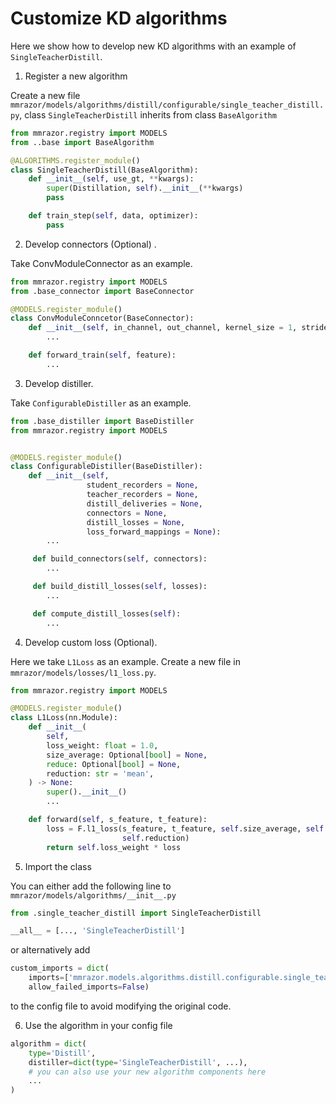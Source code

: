 # Customize KD algorithms

Here we show how to develop new KD algorithms with an example of `SingleTeacherDistill`.

1. Register a new algorithm

Create a new file `mmrazor/models/algorithms/distill/configurable/single_teacher_distill.py`, class `SingleTeacherDistill` inherits from class `BaseAlgorithm`

```Python
from mmrazor.registry import MODELS
from ..base import BaseAlgorithm

@ALGORITHMS.register_module()
class SingleTeacherDistill(BaseAlgorithm):
    def __init__(self, use_gt, **kwargs):
        super(Distillation, self).__init__(**kwargs)
        pass

    def train_step(self, data, optimizer):
        pass
```

2. Develop connectors (Optional) .

Take ConvModuleConnector as an example.

```python
from mmrazor.registry import MODELS
from .base_connector import BaseConnector

@MODELS.register_module()
class ConvModuleConncetor(BaseConnector):
    def __init__(self, in_channel, out_channel, kernel_size = 1, stride = 1):
        ...

    def forward_train(self, feature):
        ...
```

3. Develop distiller.

Take `ConfigurableDistiller` as an example.

```python
from .base_distiller import BaseDistiller
from mmrazor.registry import MODELS


@MODELS.register_module()
class ConfigurableDistiller(BaseDistiller):
    def __init__(self,
                 student_recorders = None,
                 teacher_recorders = None,
                 distill_deliveries = None,
                 connectors = None,
                 distill_losses = None,
                 loss_forward_mappings = None):
        ...

     def build_connectors(self, connectors):
        ...

     def build_distill_losses(self, losses):
        ...

     def compute_distill_losses(self):
        ...
```

4. Develop custom loss (Optional).

Here we take `L1Loss` as an example. Create a new file in `mmrazor/models/losses/l1_loss.py`.

```python
from mmrazor.registry import MODELS

@MODELS.register_module()
class L1Loss(nn.Module):
    def __init__(
        self,
        loss_weight: float = 1.0,
        size_average: Optional[bool] = None,
        reduce: Optional[bool] = None,
        reduction: str = 'mean',
    ) -> None:
        super().__init__()
        ...

    def forward(self, s_feature, t_feature):
        loss = F.l1_loss(s_feature, t_feature, self.size_average, self.reduce,
                         self.reduction)
        return self.loss_weight * loss
```

5. Import the class

You can either add the following line to `mmrazor/models/algorithms/__init__.py`

```Python
from .single_teacher_distill import SingleTeacherDistill

__all__ = [..., 'SingleTeacherDistill']
```

or alternatively add

```Python
custom_imports = dict(
    imports=['mmrazor.models.algorithms.distill.configurable.single_teacher_distill'],
    allow_failed_imports=False)
```

to the config file to avoid modifying the original code.

6. Use the algorithm in your config file

```Python
algorithm = dict(
    type='Distill',
    distiller=dict(type='SingleTeacherDistill', ...),
    # you can also use your new algorithm components here
    ...
)
```
